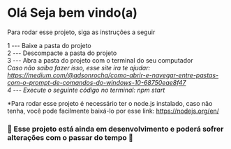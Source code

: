 <h1>Olá Seja bem vindo(a) </h1>
  
  Para rodar esse projeto, siga as instruções a seguir

1 --- Baixe a pasta do projeto<br>
2 --- Descompacte a pasta do projeto<br>
3 --- Abra a pasta do projeto com o terminal do seu computador<br>
*Caso não saiba fazer isso, esse site ira te ajudar: <br>
https://medium.com/@adsonrocha/como-abrir-e-navegar-entre-pastas-com-o-prompt-de-comandos-do-windows-10-68750eae8f47 <br>
4 --- Execute o seguinte código no terminal: npm start*

*Para rodar esse projeto é necessário ter o node.js instalado, caso não tenha, você pode facilmente baixá-lo por esse link: https://nodejs.org/en/

<h3>🚧 Esse projeto está ainda em desenvolvimento e poderá sofrer alterações com o passar do tempo 🚧</h3>

